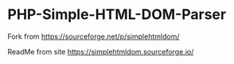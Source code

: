 # PHP-Simple-HTML-DOM-Parser
Fork from https://sourceforge.net/p/simplehtmldom/

ReadMe from site https://simplehtmldom.sourceforge.io/
